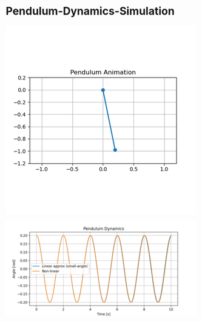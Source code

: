 # Pendulum-Dynamics-Simulation

![](figures_pendulum/pendulum_animation.gif)




![](figures_pendulum/pendulum_theta_vs_time.png)


